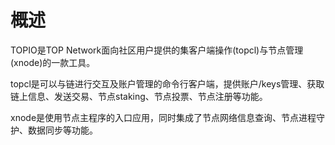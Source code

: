 # 概述

TOPIO是TOP Network面向社区用户提供的集客户端操作(topcl)与节点管理(xnode)的一款工具。

topcl是可以与链进行交互及账户管理的命令行客户端，提供账户/keys管理、获取链上信息、发送交易、节点staking、节点投票、节点注册等功能。

xnode是使用节点主程序的入口应用，同时集成了节点网络信息查询、节点进程守护、数据同步等功能。
